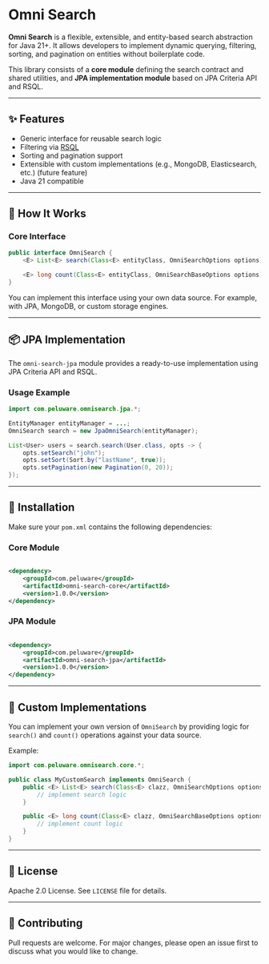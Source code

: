 # Omni Search

**Omni Search** is a flexible, extensible, and entity-based search abstraction for Java 21+. It allows developers to implement dynamic querying, filtering, sorting, and pagination on entities without boilerplate code.

This library consists of a **core module** defining the search contract and shared utilities, and **JPA implementation module** based on JPA Criteria API and RSQL.

---

## ✨ Features

- Generic interface for reusable search logic
- Filtering via [RSQL](https://github.com/jirutka/rsql-parser)
- Sorting and pagination support
- Extensible with custom implementations (e.g., MongoDB, Elasticsearch, etc.) (future feature)
- Java 21 compatible

---

## 🧠 How It Works

### Core Interface

```java
public interface OmniSearch {
    <E> List<E> search(Class<E> entityClass, OmniSearchOptions options);

    <E> long count(Class<E> entityClass, OmniSearchBaseOptions options);
}
```

You can implement this interface using your own data source. For example, with JPA, MongoDB, or custom storage engines.

---

## 📦 JPA Implementation

The `omni-search-jpa` module provides a ready-to-use implementation using JPA Criteria API and RSQL.

### Usage Example

```java
import com.peluware.omnisearch.jpa.*;

EntityManager entityManager = ...;
OmniSearch search = new JpaOmniSearch(entityManager);

List<User> users = search.search(User.class, opts -> {
    opts.setSearch("john");
    opts.setSort(Sort.by("lastName", true));
    opts.setPagination(new Pagination(0, 20));
});
```

---

## 🔧 Installation

Make sure your `pom.xml` contains the following dependencies:

### Core Module

```xml

<dependency>
    <groupId>com.peluware</groupId>
    <artifactId>omni-search-core</artifactId>
    <version>1.0.0</version>
</dependency>
```

### JPA Module

```xml

<dependency>
    <groupId>com.peluware</groupId>
    <artifactId>omni-search-jpa</artifactId>
    <version>1.0.0</version>
</dependency>
```

---

## 🧩 Custom Implementations

You can implement your own version of `OmniSearch` by providing logic for `search()` and `count()` operations against your data source.

Example:

```java
import com.peluware.omnisearch.core.*;

public class MyCustomSearch implements OmniSearch {
    public <E> List<E> search(Class<E> clazz, OmniSearchOptions options) {
        // implement search logic
    }

    public <E> long count(Class<E> clazz, OmniSearchBaseOptions options) {
        // implement count logic
    }
}
```

---

## 📜 License

Apache 2.0 License. See `LICENSE` file for details.

---

## 👥 Contributing

Pull requests are welcome. For major changes, please open an issue first to discuss what you would like to change.

